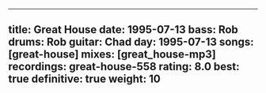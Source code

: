 
---
title: Great House
date: 1995-07-13
bass:	Rob
drums:	Rob
guitar:	Chad
day: 1995-07-13
songs: [great-house]
mixes: [great_house-mp3]
recordings: great-house-558
rating: 8.0
best: true
definitive: true
weight: 10
---
